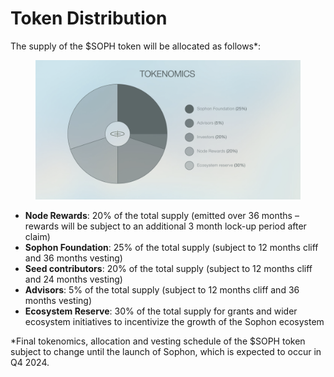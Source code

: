 # Token Distribution

The supply of the $SOPH token will be allocated as follows\*:

<figure><img src="../../.gitbook/assets/Scherm_afbeelding 2024-04-22 om 10.24.57.png" alt=""><figcaption></figcaption></figure>

* **Node Rewards**: 20% of the total supply (emitted over 36 months – rewards will be subject to an additional 3 month lock-up period after claim)&#x20;
* **Sophon Foundation**: 25% of the total supply (subject to 12 months cliff and 36 months vesting)
* **Seed contributors**: 20% of the total supply (subject to 12 months cliff and 24 months vesting)
* **Advisors**: 5% of the total supply (subject to 12 months cliff and 36 months vesting)
* **Ecosystem Reserve**: 30% of the total supply for grants and wider ecosystem initiatives to incentivize the growth of the Sophon ecosystem

\*Final tokenomics, allocation and vesting schedule of the $SOPH token subject to change until the launch of Sophon, which is expected to occur in Q4 2024.
